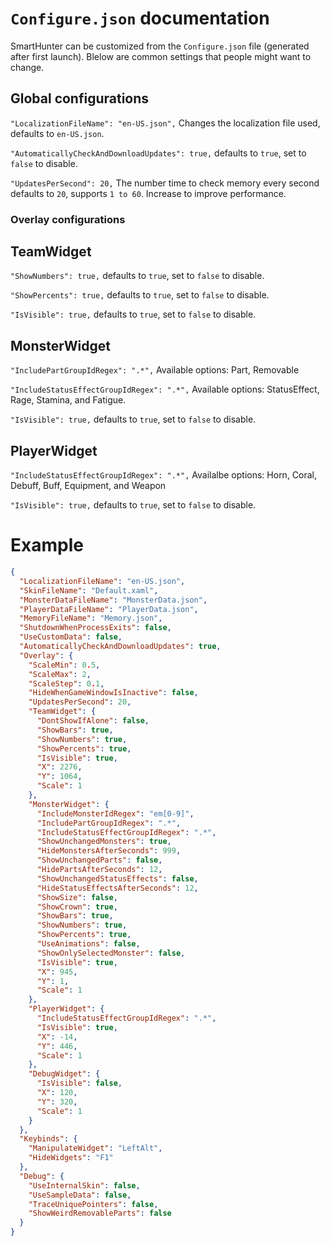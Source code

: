 # `Configure.json` documentation

SmartHunter can be customized from the `Configure.json` file (generated after first launch).
Blelow are common settings that people might want to change.

## Global configurations
`"LocalizationFileName": "en-US.json",`
Changes the localization file used, defaults to `en-US.json`.

`"AutomaticallyCheckAndDownloadUpdates": true,`
defaults to `true`, set to `false` to disable.

`"UpdatesPerSecond": 20,`
The number time to check memory every second defaults to `20`, supports `1 to 60`.
Increase to improve performance.

### Overlay configurations
## TeamWidget
`"ShowNumbers": true,`
defaults to `true`, set to `false` to disable.

`"ShowPercents": true,`
defaults to `true`, set to `false` to disable.

`"IsVisible": true,`
defaults to `true`, set to `false` to disable.

## MonsterWidget
`"IncludePartGroupIdRegex": ".*",`
Available options: Part, Removable

`"IncludeStatusEffectGroupIdRegex": ".*",`
Available options: StatusEffect, Rage, Stamina, and Fatigue.

`"IsVisible": true,`
defaults to `true`, set to `false` to disable.

## PlayerWidget
`"IncludeStatusEffectGroupIdRegex": ".*",`
Availalbe options: Horn, Coral, Debuff, Buff, Equipment, and Weapon

`"IsVisible": true,`
defaults to `true`, set to `false` to disable.

# Example
```json
{
  "LocalizationFileName": "en-US.json",
  "SkinFileName": "Default.xaml",
  "MonsterDataFileName": "MonsterData.json",
  "PlayerDataFileName": "PlayerData.json",
  "MemoryFileName": "Memory.json",
  "ShutdownWhenProcessExits": false,
  "UseCustomData": false,
  "AutomaticallyCheckAndDownloadUpdates": true,
  "Overlay": {
    "ScaleMin": 0.5,
    "ScaleMax": 2,
    "ScaleStep": 0.1,
    "HideWhenGameWindowIsInactive": false,
    "UpdatesPerSecond": 20,
    "TeamWidget": {
      "DontShowIfAlone": false,
      "ShowBars": true,
      "ShowNumbers": true,
      "ShowPercents": true,
      "IsVisible": true,
      "X": 2276,
      "Y": 1064,
      "Scale": 1
    },
    "MonsterWidget": {
      "IncludeMonsterIdRegex": "em[0-9]",
      "IncludePartGroupIdRegex": ".*",
      "IncludeStatusEffectGroupIdRegex": ".*",
      "ShowUnchangedMonsters": true,
      "HideMonstersAfterSeconds": 999,
      "ShowUnchangedParts": false,
      "HidePartsAfterSeconds": 12,
      "ShowUnchangedStatusEffects": false,
      "HideStatusEffectsAfterSeconds": 12,
      "ShowSize": false,
      "ShowCrown": true,
      "ShowBars": true,
      "ShowNumbers": true,
      "ShowPercents": true,
      "UseAnimations": false,
      "ShowOnlySelectedMonster": false,
      "IsVisible": true,
      "X": 945,
      "Y": 1,
      "Scale": 1
    },
    "PlayerWidget": {
      "IncludeStatusEffectGroupIdRegex": ".*",
      "IsVisible": true,
      "X": -14,
      "Y": 446,
      "Scale": 1
    },
    "DebugWidget": {
      "IsVisible": false,
      "X": 120,
      "Y": 320,
      "Scale": 1
    }
  },
  "Keybinds": {
    "ManipulateWidget": "LeftAlt",
    "HideWidgets": "F1"
  },
  "Debug": {
    "UseInternalSkin": false,
    "UseSampleData": false,
    "TraceUniquePointers": false,
    "ShowWeirdRemovableParts": false
  }
}
```
